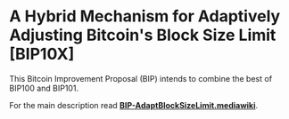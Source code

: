 # A Hybrid Mechanism for Adaptively Adjusting Bitcoin's Block Size Limit [BIP10X]

This Bitcoin Improvement Proposal (BIP) intends to combine the best of BIP100 and BIP101.

For the main description read <b><a href=https://github.com/1MichaS1/BIP10X-Hybrid-Bitcoin-Block-Size-Limit-Adjustment/blob/master/BIP-AdaptBlockSizeLimit.mediawiki> BIP-AdaptBlockSizeLimit.mediawiki</a></b>.
